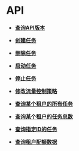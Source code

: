 # API<a name="oms_api_0012"></a>

-   **[查询API版本](查询API版本.md)**  

-   **[创建任务](创建任务.md)**  

-   **[删除任务](删除任务.md)**  

-   **[启动任务](启动任务.md)**  

-   **[停止任务](停止任务.md)**  

-   **[修改流量控制策略](修改流量控制策略.md)**  

-   **[查询某个租户的所有任务](查询某个租户的所有任务.md)**  

-   **[查询某个租户的任务总数](查询某个租户的任务总数.md)**  

-   **[查询指定ID的任务](查询指定ID的任务.md)**  

-   **[查询租户配额数据](查询租户配额数据.md)**  



